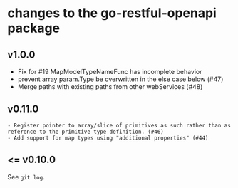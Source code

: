# changes to the go-restful-openapi package

## v1.0.0

- Fix for #19 MapModelTypeNameFunc has incomplete behavior
- prevent array param.Type be overwritten in the else case below (#47)
- Merge paths with existing paths from other webServices (#48)

## v0.11.0

    - Register pointer to array/slice of primitives as such rather than as reference to the primitive type definition. (#46)
    - Add support for map types using "additional properties" (#44) 

## <= v0.10.0

See `git log`.